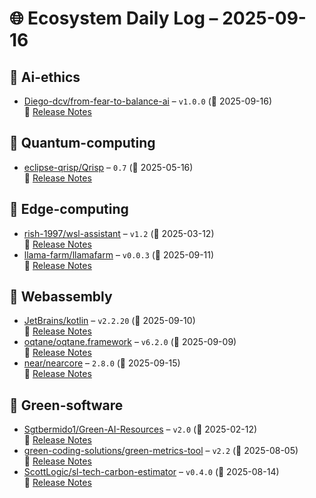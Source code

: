 # 🌐 Ecosystem Daily Log – 2025-09-16

## 🔹 Ai-ethics
- [Diego-dcv/from-fear-to-balance-ai](https://github.com/Diego-dcv/from-fear-to-balance-ai/releases/tag/v1.0.0) – `v1.0.0` (📅 2025-09-16)  
  🔗 [Release Notes](https://github.com/Diego-dcv/from-fear-to-balance-ai/releases/tag/v1.0.0)

## 🔹 Quantum-computing
- [eclipse-qrisp/Qrisp](https://github.com/eclipse-qrisp/Qrisp/releases/tag/0.7) – `0.7` (📅 2025-05-16)  
  🔗 [Release Notes](https://github.com/eclipse-qrisp/Qrisp/releases/tag/0.7)

## 🔹 Edge-computing
- [rish-1997/wsl-assistant](https://github.com/rish-1997/wsl-assistant/releases/tag/v1.2) – `v1.2` (📅 2025-03-12)  
  🔗 [Release Notes](https://github.com/rish-1997/wsl-assistant/releases/tag/v1.2)
- [llama-farm/llamafarm](https://github.com/llama-farm/llamafarm/releases/tag/v0.0.3) – `v0.0.3` (📅 2025-09-11)  
  🔗 [Release Notes](https://github.com/llama-farm/llamafarm/releases/tag/v0.0.3)

## 🔹 Webassembly
- [JetBrains/kotlin](https://github.com/JetBrains/kotlin/releases/tag/v2.2.20) – `v2.2.20` (📅 2025-09-10)  
  🔗 [Release Notes](https://github.com/JetBrains/kotlin/releases/tag/v2.2.20)
- [oqtane/oqtane.framework](https://github.com/oqtane/oqtane.framework/releases/tag/v6.2.0) – `v6.2.0` (📅 2025-09-09)  
  🔗 [Release Notes](https://github.com/oqtane/oqtane.framework/releases/tag/v6.2.0)
- [near/nearcore](https://github.com/near/nearcore/releases/tag/2.8.0) – `2.8.0` (📅 2025-09-15)  
  🔗 [Release Notes](https://github.com/near/nearcore/releases/tag/2.8.0)

## 🔹 Green-software
- [Sgtbermido1/Green-AI-Resources](https://github.com/Sgtbermido1/Green-AI-Resources/releases/tag/v2.0) – `v2.0` (📅 2025-02-12)  
  🔗 [Release Notes](https://github.com/Sgtbermido1/Green-AI-Resources/releases/tag/v2.0)
- [green-coding-solutions/green-metrics-tool](https://github.com/green-coding-solutions/green-metrics-tool/releases/tag/v2.2) – `v2.2` (📅 2025-08-05)  
  🔗 [Release Notes](https://github.com/green-coding-solutions/green-metrics-tool/releases/tag/v2.2)
- [ScottLogic/sl-tech-carbon-estimator](https://github.com/ScottLogic/sl-tech-carbon-estimator/releases/tag/v0.4.0) – `v0.4.0` (📅 2025-08-14)  
  🔗 [Release Notes](https://github.com/ScottLogic/sl-tech-carbon-estimator/releases/tag/v0.4.0)
